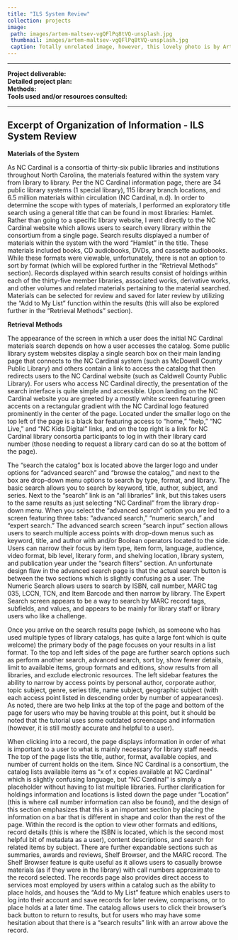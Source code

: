 ```yaml
---
title: "ILS System Review"
collection: projects
image: 
 path: images/artem-maltsev-vgQFlPq8tVQ-unsplash.jpg
 thumbnail: images/artem-maltsev-vgQFlPq8tVQ-unsplash.jpg
 caption: Totally unrelated image, however, this lovely photo is by Artem Maltsev on Unsplash.
---
```

---
**Project deliverable:**  
**Detailed project plan:**  
**Methods:**  
**Tools used and/or resources consulted:**  

---  

## Excerpt of Organization of Information - ILS System Review

**Materials of the System** 

As NC Cardinal is a consortia of thirty-six public libraries and institutions throughout North Carolina, the materials featured within the system vary from library to library. Per the NC Cardinal information page, there are 34 public library systems (1 special library), 115 library branch locations, and 6.5 million materials within circulation (NC Cardinal, n.d). In order to determine the scope with types of materials, I performed an exploratory title search using a general title that can be found in most libraries: Hamlet. Rather than going to a specific library website, I went directly to the NC Cardinal website which allows users to search every library within the consortium from a single page. Search results displayed a number of materials within the system with the word “Hamlet” in the title. These materials included books, CD audiobooks, DVDs, and cassette audiobooks. While these formats were viewable, unfortunately, there is not an option to sort by format (which will be explored further in the “Retrieval Methods” section). Records displayed within search results consist of holdings within each of the thirty-five member libraries, associated works, derivative works, and other volumes and related materials pertaining to the material searched. Materials can be selected for review and saved for later review by utilizing the “Add to My List” function within the results (this will also be explored further in the “Retrieval Methods” section).  

**Retrieval Methods**

The appearance of the screen in which a user does the initial NC Cardinal materials search depends on how a user accesses the catalog. Some public library system websites display a single search box on their main landing page that connects to the NC Cardinal system (such as McDowell County Public Library) and others contain a link to access the catalog that then redirects users to the NC Cardinal website (such as Caldwell County Public Library). For users who access NC Cardinal directly, the presentation of the search interface is quite simple and accessible. Upon landing on the NC Cardinal website you are greeted by a mostly white screen featuring green accents on a rectangular gradient with the NC Cardinal logo featured prominently in the center of the page. Located under the smaller logo on the top left of the page is a black bar featuring access to “home,” “help,” “NC Live,” and “NC Kids Digital” links, and on the top right is a link for NC Cardinal library consortia participants to log in with their library card number (those needing to request a library card can do so at the bottom of the page).  

The “search the catalog” box is located above the larger logo and under options for “advanced search” and “browse the catalog,” and next to the box are drop-down menu options to search by type, format, and library. The basic search allows you to search by keyword, title, author, subject, and series. Next to the “search” link is an “all libraries” link, but this takes users to the same results as just selecting “NC Cardinal” from the library drop-down menu. When you select the “advanced search” option you are led to a screen featuring three tabs: “advanced search,” “numeric search,” and “expert search.” The advanced search screen “search input” section allows users to search multiple access points with drop-down menus such as keyword, title, and author with and/or Boolean operators located to the side. Users can narrow their focus by item type, item form, language, audience, video format, bib level, literary form, and shelving location, library system, and publication year under the “search filters” section. An unfortunate design flaw in the advanced search page is that the actual search button is between the two sections which is slightly confusing as a user. The Numeric Search allows users to search by ISBN, call number, MARC tag 035, LCCN, TCN, and Item Barcode and then narrow by library. The Expert Search screen appears to be a way to search by MARC record tags, subfields, and values, and appears to be mainly for library staff or library users who like a challenge.  

Once you arrive on the search results page (which, as someone who has used multiple types of library catalogs, has quite a large font which is quite welcome) the primary body of the page focuses on your results in a list format. To the top and left sides of the page are further search options such as perform another search, advanced search, sort by, show fewer details, limit to available items, group formats and editions, show results from all libraries, and exclude electronic resources. The left sidebar features the ability to narrow by access points by personal author, corporate author, topic subject, genre, series title, name subject, geographic subject (with each access point listed in descending order by number of appearances). As noted, there are two help links at the top of the page and bottom of the page for users who may be having trouble at this point, but it should be noted that the tutorial uses some outdated screencaps and information (however, it is still mostly accurate and helpful to a user).  

When clicking into a record, the page displays information in order of what is important to a user to what is mainly necessary for library staff needs. The top of the page lists the title, author, format, available copies, and number of current holds on the item. Since NC Cardinal is a consortium, the catalog lists available items as “x of x copies available at NC Cardinal” which is slightly confusing language, but “NC Cardinal” is simply a placeholder without having to list multiple libraries. Further clarification for holdings information and locations is listed down the page under “Location” (this is where call number information can also be found), and the design of this section emphasizes that this is an important section by placing the information on a bar that is different in shape and color than the rest of the page. Within the record is the option to view other formats and editions, record details (this is where the ISBN is located, which is the second most helpful bit of metadata as a user), content descriptions, and search for related items by subject. There are further expandable sections such as summaries, awards and reviews, Shelf Browser, and the MARC record. The Shelf Browser feature is quite useful as it allows users to casually browse materials (as if they were in the library) with call numbers approximate to the record selected. The records page also provides direct access to services most employed by users within a catalog such as the ability to place holds, and houses the “Add to My List” feature which enables users to log into their account and save records for later review, comparisons, or to place holds at a later time. The catalog allows users to click their browser’s back button to return to results, but for users who may have some hesitation about that there is a “search results” link with an arrow above the record.
